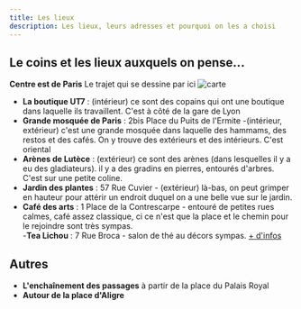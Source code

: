 ```yaml
---
title: Les lieux
description: Les lieux, leurs adresses et pourquoi on les a choisi
---
```


## Le coins et les lieux auxquels on pense... 

**Centre est de Paris**
Le trajet qui se dessine par ici
![carte](https://raw.githubusercontent.com/walkingdev/cnv/master/media/V75/walkingdev_cnv_paris_trajet.png)

- **La boutique UT7** : (intérieur) ce sont des copains qui ont une boutique dans laquelle ils travaillent. C'est à côté de la gare de Lyon
- **Grande mosquée de Paris** : 2bis Place du Puits de l'Ermite -(intérieur, extérieur) c'est une grande mosquée dans laquelle des hammams, des restos et des cafés. On y trouve des extérieurs et des intérieurs. C'est oriental 
- **Arènes de Lutèce** : (extérieur) ce sont des arènes (dans lesquelles il y a eu des gladiateurs). il y a des gradins en pierres, entourés d'arbres. C'est sur une petite coline. 
- **Jardin des plantes** : 57 Rue Cuvier - (extérieur) là-bas, on peut grimper en hauteur pour attérir un endroit duquel on a une belle vue sur le jardin.  
- **Café des arts** : 1 Place de la Contrescarpe - entouré de petites rues calmes, café assez classique, ci ce n'est que la place et le chemin pour le rejoindre sont très sympas.  
-**Tea Lichou** : 7 Rue Broca - salon de thé au décors sympas. [+ d'infos](https://www.sortiraparis.com/hotel-restaurant/bar-cafes/articles/79556-tea-lichou-salon-de-the-regressif)


## Autres
- **L'enchaînement des passages** à partir de la place du Palais Royal
- **Autour de la place d'Aligre**
